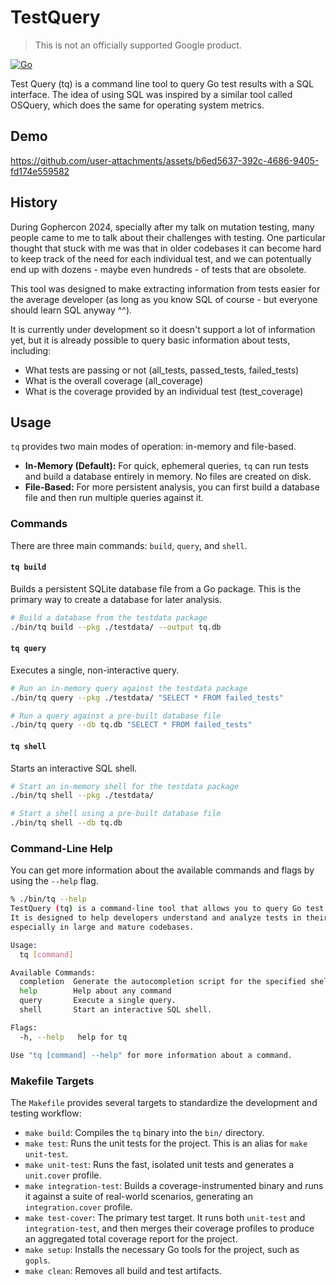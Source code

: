 # TestQuery

> This is not an officially supported Google product.

[![Go](https://github.com/danicat/testquery/actions/workflows/go.yml/badge.svg)](https://github.com/danicat/testquery/actions/workflows/go.yml)

Test Query (tq) is a command line tool to query Go test results with a SQL interface. The idea of using SQL was inspired by a similar tool called OSQuery, which does the same for operating system metrics.

## Demo

https://github.com/user-attachments/assets/b6ed5637-392c-4686-9405-fd174e559582

## History

During Gophercon 2024, specially after my talk on mutation testing, many people came to me to talk about their challenges with testing. One particular thought that stuck with me was that in older codebases it can become hard to keep track of the need for each individual test, and we can potentually end up with dozens - maybe even hundreds - of tests that are obsolete.

This tool was designed to make extracting information from tests easier for the average developer (as long as you know SQL of course - but everyone should learn SQL anyway ^^).

It is currently under development so it doesn't support a lot of information yet, but it is already possible to query basic information about tests, including:

- What tests are passing or not (all_tests, passed_tests, failed_tests)
- What is the overall coverage (all_coverage)
- What is the coverage provided by an individual test (test_coverage)

## Usage

`tq` provides two main modes of operation: in-memory and file-based.

- **In-Memory (Default):** For quick, ephemeral queries, `tq` can run tests and build a database entirely in memory. No files are created on disk.
- **File-Based:** For more persistent analysis, you can first build a database file and then run multiple queries against it.

### Commands

There are three main commands: `build`, `query`, and `shell`.

#### `tq build`

Builds a persistent SQLite database file from a Go package. This is the primary way to create a database for later analysis.

```sh
# Build a database from the testdata package
./bin/tq build --pkg ./testdata/ --output tq.db
```

#### `tq query`

Executes a single, non-interactive query.

```sh
# Run an in-memory query against the testdata package
./bin/tq query --pkg ./testdata/ "SELECT * FROM failed_tests"

# Run a query against a pre-built database file
./bin/tq query --db tq.db "SELECT * FROM failed_tests"
```

#### `tq shell`

Starts an interactive SQL shell.

```sh
# Start an in-memory shell for the testdata package
./bin/tq shell --pkg ./testdata/

# Start a shell using a pre-built database file
./bin/tq shell --db tq.db
```

### Command-Line Help

You can get more information about the available commands and flags by using the `--help` flag.

```sh
% ./bin/tq --help
TestQuery (tq) is a command-line tool that allows you to query Go test results using a SQL interface.
It is designed to help developers understand and analyze tests in their projects,
especially in large and mature codebases.

Usage:
  tq [command]

Available Commands:
  completion  Generate the autocompletion script for the specified shell
  help        Help about any command
  query       Execute a single query.
  shell       Start an interactive SQL shell.

Flags:
  -h, --help   help for tq

Use "tq [command] --help" for more information about a command.
```

### Makefile Targets

The `Makefile` provides several targets to standardize the development and testing workflow:

-   `make build`: Compiles the `tq` binary into the `bin/` directory.
-   `make test`: Runs the unit tests for the project. This is an alias for `make unit-test`.
-   `make unit-test`: Runs the fast, isolated unit tests and generates a `unit.cover` profile.
-   `make integration-test`: Builds a coverage-instrumented binary and runs it against a suite of real-world scenarios, generating an `integration.cover` profile.
-   `make test-cover`: The primary test target. It runs both `unit-test` and `integration-test`, and then merges their coverage profiles to produce an aggregated total coverage report for the project.
-   `make setup`: Installs the necessary Go tools for the project, such as `gopls`.
-   `make clean`: Removes all build and test artifacts.

